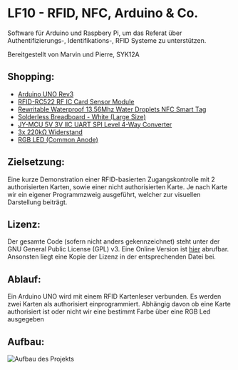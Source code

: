LF10 - RFID, NFC, Arduino & Co.
===============================

Software für Arduino und Raspbery Pi, um das Referat über Authentifizierungs-,
Identifikations-, RFID Systeme zu unterstützen.

Bereitgestellt von Marvin und Pierre, SYK12A


Shopping:
---------

+ [Arduino UNO Rev3][1]
+ [RFID-RC522 RF IC Card Sensor Module][2]
+ [Rewritable Waterproof 13.56Mhz Water Droplets NFC Smart Tag][3]
+ [Solderless Breadboard - White (Large Size)][4]
+ [JY-MCU 5V 3V IIC UART SPI Level 4-Way Converter][5]
+ [3x 220kΩ Widerstand][6]
+ [RGB LED (Common Anode)][7] 

[1]: <http://store.arduino.cc/product/A000066>

[2]: <http://eud.dx.com/product/rfid-rc522-rf-ic-card-sensor-module-blue-silver-844203517#.VDvDGxaNAbc>

[3]: <http://eud.dx.com/product/rewritable-waterproof-13-56mhz-water-droplets-nfc-tag-transparent-copper-red-844234180#.VDvDHxaNAbc>

[4]: <http://eud.dx.com/product/solderless-breadboard-white-large-size-844121529>

[5]: <http://eud.dx.com/product/jy-mcu-5v-3v-iic-uart-spi-level-4-way-converter-module-adapter-844178286#.VKnjayuG-k0>

[6]: <http://www.conrad.de/ce/de/product/419842/Metallschicht-Widerstand-220-k-axial-bedrahtet-0414-1-W-1-St>

[7]: <http://www.conrad.de/ce/de/product/1050466/LED-mehrfarbig-Rot-Blau-Gruen-Rund-5-mm-200-mcd-300-mcd-1300-mcd-60-20-mA-195-V-33-V-33-V-Kingbright-L-154A4SU>

Zielsetzung:
---------
Eine kurze Demonstration einer RFID-basierten Zugangskontrolle mit 2
authorisierten Karten, sowie einer nicht authorisierten Karte. Je nach Karte wir
ein eigener Programmzweig ausgeführt, welcher zur visuellen Darstellung
beiträgt.


Lizenz:
---------
Der gesamte Code (sofern nicht anders gekennzeichnet) steht unter
der GNU General Public License (GPL) v3. Eine Online Version ist [hier][5]
abrufbar. Ansonsten liegt eine Kopie der Lizenz in der entsprechenden Datei bei.

[5]: <https://www.gnu.org/copyleft/gpl.html>

Ablauf:
---------
Ein Arduino UNO wird mit einem RFID Kartenleser verbunden. Es werden zwei Karten als authorisiert einprogrammiert. Abhängig davon ob eine Karte authorisiert ist oder nicht wir eine bestimmt Farbe über eine RGB Led ausgegeben

Aufbau:
---------
![Aufbau des Projekts](http://i.imgur.com/TzlYvN0.png)

